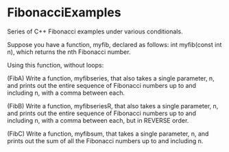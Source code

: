 # FibonacciExamples
Series of C++ Fibonacci examples under various conditionals.

Suppose you have a function, myfib, declared as follows:
int myfib(const int n), which returns the nth Fibonacci number.

Using this function, without loops:

(FibA) Write a function, myfibseries, that also takes a single parameter, n, and prints out
the entire sequence of Fibonacci numbers up to and including n, with a comma
between each.

(FibB) Write a function, myfibseriesR, that also takes a single parameter, n, and prints out
the entire sequence of Fibonacci numbers up to and including n, with a comma
between each, but in REVERSE order.

(FibC) Write a function, myfibsum, that takes a single parameter, n, and prints out the
sum of all the Fibonacci numbers up to and including n.
